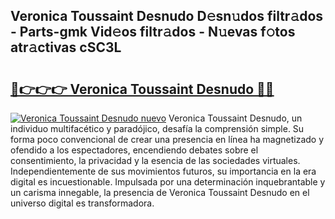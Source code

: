 ## Veronica Toussaint Desnudo D𝚎sn𝚞dos filtr𝚊dos - Parts-gmk Vid𝚎os filtr𝚊dos - N𝚞evas f𝚘tos atr𝚊ctivas cSC3L

# <h2><a href="http://mbd7ky7.tromn.icu/?c=Veronica+Toussaint+Desnudo">🔗👉👉👉 Veronica Toussaint Desnudo 🔗🔗</a></h2>

[![Veronica Toussaint Desnudo nuevo](https://i.imgur.com/pEAQMta.gif)](http://mbd7ky7.tromn.icu/?c=Veronica+Toussaint+Desnudo)
Veronica Toussaint Desnudo, un individuo multifacético y paradójico, desafía la comprensión simple. Su forma poco convencional de crear una presencia en línea ha magnetizado y ofendido a los espectadores, encendiendo debates sobre el consentimiento, la privacidad y la esencia de las sociedades virtuales. Independientemente de sus movimientos futuros, su importancia en la era digital es incuestionable. Impulsada por una determinación inquebrantable y un carisma innegable, la presencia de Veronica Toussaint Desnudo en el universo digital es transformadora.
